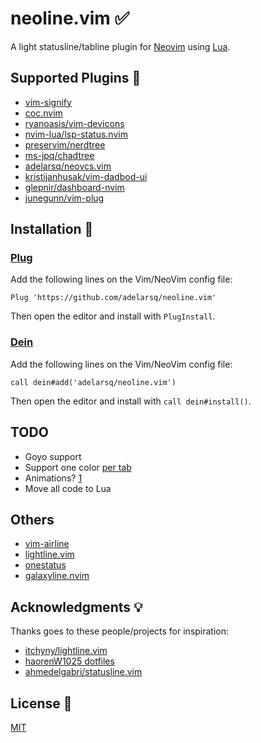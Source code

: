 # neoline.vim ✅

A light statusline/tabline plugin for [Neovim](https://github.com/neovim/neovim) using [Lua](https://www.lua.org).

## Supported Plugins 🤗

- [vim-signify](https://github.com/mhinz/vim-signify)
- [coc.nvim](https://github.com/neoclide/coc.nvim)
- [ryanoasis/vim-devicons](https://github.com/ryanoasis/vim-devicons)
- [nvim-lua/lsp-status.nvim](https://github.com/nvim-lua/lsp-status.nvim)
- [preservim/nerdtree](https://github.com/preservim/nerdtree)
- [ms-jpq/chadtree](https://github.com/ms-jpq/chadtree)
- [adelarsq/neovcs.vim](https://github.com/adelarsq/neovcs.vim)
- [kristijanhusak/vim-dadbod-ui](https://github.com/kristijanhusak/vim-dadbod-ui)
- [glepnir/dashboard-nvim](https://github.com/glepnir/dashboard-nvim)
- [junegunn/vim-plug](https://github.com/junegunn/vim-plug)

## Installation 🧙

### [Plug](https://github.com/junegunn/vim-plug)

Add the following lines on the Vim/NeoVim config file:

```vim
Plug 'https://github.com/adelarsq/neoline.vim'
```

Then open the editor and install with `PlugInstall`.

### [Dein](https://github.com/Shougo/dein.vim)

Add the following lines on the Vim/NeoVim config file:

```vim
call dein#add('adelarsq/neoline.vim')
```

Then open the editor and install with `call dein#install()`.

## TODO

- Goyo support
- Support one color [per tab](https://marketplace.visualstudio.com/items?itemName=orepor.color-tabs-vscode-ext)
- Animations? [1](https://www.reddit.com/r/neovim/comments/gu7h0i/how_would_i_go_about_writing_an_animation_for_my)
- Move all code to Lua

## Others

- [vim-airline](https://github.com/vim-airline/vim-airline)
- [lightline.vim](https://github.com/itchyny/lightline.vim)
- [onestatus](https://github.com/narajaon/onestatus)
- [galaxyline.nvim](https://github.com/glepnir/galaxyline.nvim)

## Acknowledgments 💡

Thanks goes to these people/projects for inspiration:

- [itchyny/lightline.vim](https://github.com/itchyny/lightline.vim)
- [haorenW1025 dotfiles](https://github.com/haorenW1025/config)
- [ahmedelgabri/statusline.vim](https://gist.github.com/ahmedelgabri/b9127dfe36ba86f4496c8c28eb65ef2b)

## License 📜

[MIT](License)

